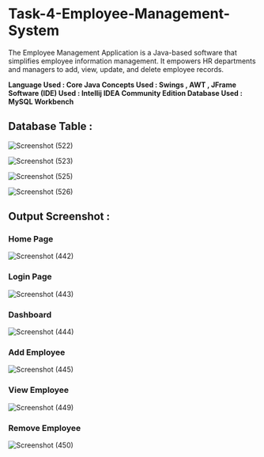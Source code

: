 # Task-4-Employee-Management-System
The Employee Management Application is a Java-based software that simplifies employee information management. It empowers HR departments and managers to add, view, update, and delete employee records.

**Language Used : Core Java
Concepts Used : Swings , AWT , JFrame
Software (IDE) Used : Intellij IDEA Community Edition
Database Used : MySQL Workbench**

## Database Table : 

![Screenshot (522)](https://github.com/prajwalchapke055/Task-4-Employee-Management-System/assets/122814333/f50ef35f-7141-4744-8332-6df04a8dc54f)

![Screenshot (523)](https://github.com/prajwalchapke055/Task-4-Employee-Management-System/assets/122814333/3c455a5c-4ef1-4781-853f-e2efbb57bfd6)

![Screenshot (525)](https://github.com/prajwalchapke055/Task-4-Employee-Management-System/assets/122814333/d2dbf048-fc84-4c77-a553-ade01aceac96)

![Screenshot (526)](https://github.com/prajwalchapke055/Task-4-Employee-Management-System/assets/122814333/c3ce52b7-ca14-4ca1-b995-87f8fb4e67b0)

## Output Screenshot : 

### Home Page
![Screenshot (442)](https://github.com/prajwalchapke055/Task-4-Employee-Management-System/assets/122814333/b28158da-c2f5-4aa3-bfa1-bac5b8024708)

### Login Page
![Screenshot (443)](https://github.com/prajwalchapke055/Task-4-Employee-Management-System/assets/122814333/e4ed070f-f07d-47d5-80c3-b2cb9f9d7953)

### Dashboard
![Screenshot (444)](https://github.com/prajwalchapke055/Task-4-Employee-Management-System/assets/122814333/6a2413d9-f986-4ec5-9103-3c9f1431d681)

### Add Employee
![Screenshot (445)](https://github.com/prajwalchapke055/Task-4-Employee-Management-System/assets/122814333/b485590c-810b-4a6b-9cfe-5b27378b9d44)

### View Employee
![Screenshot (449)](https://github.com/prajwalchapke055/Task-4-Employee-Management-System/assets/122814333/b244230d-98d4-4795-98eb-9fe705846ef9)

### Remove Employee
![Screenshot (450)](https://github.com/prajwalchapke055/Task-4-Employee-Management-System/assets/122814333/1563c0f1-677d-4845-8550-64a85a845b34)

